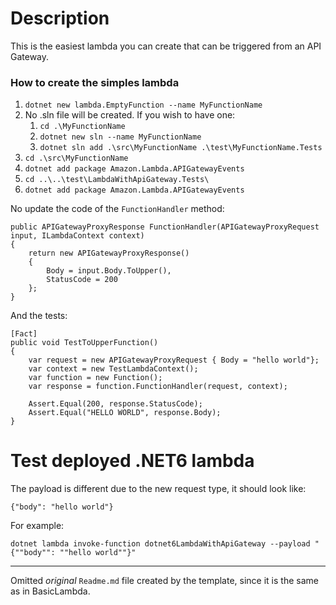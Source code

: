 # Description

This is the easiest lambda you can create that can be triggered from an API Gateway.

### How to create the simples lambda
1. ```dotnet new lambda.EmptyFunction --name MyFunctionName```
2. No .sln file will be created. If you wish to have one:
   1. ```cd .\MyFunctionName```
   2. ```dotnet new sln --name MyFunctionName```
   3. ```dotnet sln add .\src\MyFunctionName .\test\MyFunctionName.Tests```
3. ```cd .\src\MyFunctionName```
4. ```dotnet add package Amazon.Lambda.APIGatewayEvents```
5. ```cd ..\..\test\LambdaWithApiGateway.Tests\```
6. ```dotnet add package Amazon.Lambda.APIGatewayEvents```

No update the code of the ```FunctionHandler``` method:
```
public APIGatewayProxyResponse FunctionHandler(APIGatewayProxyRequest input, ILambdaContext context)
{
    return new APIGatewayProxyResponse()
    {
        Body = input.Body.ToUpper(),
        StatusCode = 200
    };
}
```

And the tests:
```
[Fact]
public void TestToUpperFunction()
{
    var request = new APIGatewayProxyRequest { Body = "hello world"};
    var context = new TestLambdaContext();
    var function = new Function(); 
    var response = function.FunctionHandler(request, context);

    Assert.Equal(200, response.StatusCode);
    Assert.Equal("HELLO WORLD", response.Body);
}
```

# Test deployed .NET6 lambda
The payload is different due to the new request type, it should look like:
```
{"body": "hello world"}
```

For example:
```
dotnet lambda invoke-function dotnet6LambdaWithApiGateway --payload "{""body"": ""hello world""}"
```


---

Omitted *original* ```Readme.md``` file created by the template, since it is the same as in BasicLambda.